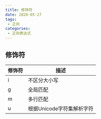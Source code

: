 ```yaml
---
title: 修饰符
date: 2020-05-27
tags:
 - 正则
categories: 
 - 正则表达式
---
```

## 修饰符

| 修饰符 | 描述                      |
| ------ | ------------------------- |
| i      | 不区分大小写              |
| g      | 全局匹配                  |
| m      | 多行匹配                  |
| u      | 根据Unicode字符集解析字符 |
